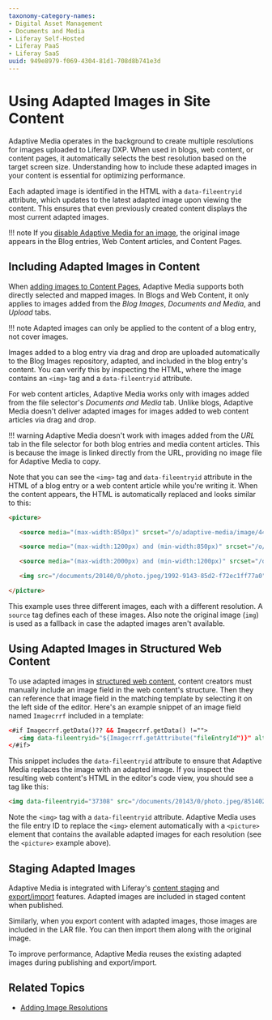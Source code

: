 ```yaml
---
taxonomy-category-names:
- Digital Asset Management
- Documents and Media
- Liferay Self-Hosted
- Liferay PaaS
- Liferay SaaS
uuid: 949e8979-f069-4304-81d1-708d8b741e3d
---
```


# Using Adapted Images in Site Content

Adaptive Media operates in the background to create multiple resolutions for images uploaded to Liferay DXP. When used in blogs, web content, or content pages, it automatically selects the best resolution based on the target screen size. Understanding how to include these adapted images in your content is essential for optimizing performance.

Each adapted image is identified in the HTML with a `data-fileentryid` attribute, which updates to the latest adapted image upon viewing the content. This ensures that even previously created content displays the most current adapted images.

!!! note
    If you [disable Adaptive Media for an image](./managing-image-resolutions.md), the original image appears in the Blog entries, Web Content articles, and Content Pages.

## Including Adapted Images in Content

When [adding images to Content Pages](../../../../site-building/creating-pages/page-fragments-and-widgets/using-fragments/configuring-fragments/fragment-sub-elements-reference.md#image-source-settings), Adaptive Media supports both directly selected and mapped images. In Blogs and Web Content, it only applies to images added from the *Blog Images*, *Documents and Media*, and *Upload* tabs.

!!! note
    Adapted images can only be applied to the content of a blog entry, not cover images.

Images added to a blog entry via drag and drop are uploaded automatically to the Blog Images repository, adapted, and included in the blog entry's content. You can verify this by inspecting the HTML, where the image contains an `<img>` tag and a `data-fileentryid` attribute.

For web content articles, Adaptive Media works only with images added from the file selector's *Documents and Media* tab. Unlike blogs, Adaptive Media doesn't deliver adapted images for images added to web content articles via drag and drop.

!!! warning
    Adaptive Media doesn't work with images added from the *URL* tab in the file selector for both blog entries and media content articles. This is because the image is linked directly from the URL, providing no image file for Adaptive Media to copy.

Note that you can see the `<img>` tag and `data-fileentryid` attribute in the HTML of a blog entry or a web content article while you're writing it. When the content appears, the HTML is automatically replaced and looks similar to this:

```html
<picture>

   <source media="(max-width:850px)" srcset="/o/adaptive-media/image/44147/med/photo.jpeg">

   <source media="(max-width:1200px) and (min-width:850px)" srcset="/o/adaptive-media/image/44147/hd/photo.jpeg">

   <source media="(max-width:2000px) and (min-width:1200px)" srcset="/o/adaptive-media/image/44147/ultra-hd/photo.jpeg">

   <img src="/documents/20140/0/photo.jpeg/1992-9143-85d2-f72ec1ff77a0">

</picture>
```

This example uses three different images, each with a different resolution. A `source` tag defines each of these images. Also note the original image (`img`) is used as a fallback in case the adapted images aren't available.

## Using Adapted Images in Structured Web Content

To use adapted images in [structured web content](../../../web-content/web-content-structures/creating-structures.md), content creators must manually include an image field in the web content's structure. Then they can reference that image field in the matching template by selecting it on the left side of the editor. Here's an example snippet of an image field named `Imagecrrf` included in a template:

```html
<#if Imagecrrf.getData()?? && Imagecrrf.getData() !="">
   <img data-fileentryid="${Imagecrrf.getAttribute("fileEntryId")}" alt="${Imagecrrf.getAttribute("alt")}" src="${Imagecrrf.getData()}" />
</#if>
```

This snippet includes the `data-fileentryid` attribute to ensure that Adaptive Media replaces the image with an adapted image. If you inspect the resulting web content's HTML in the editor's code view, you should see a tag like this:

```html
<img data-fileentryid="37308" src="/documents/20143/0/photo.jpeg/85140258-1c9d-89b8-4e45-d79d5e262318?t=1518425" />
```

Note the `<img>` tag with a `data-fileentryid` attribute. Adaptive Media uses the file entry ID to replace the `<img>` element automatically with a `<picture>` element that contains the available adapted images for each resolution (see the `<picture>` example above).

## Staging Adapted Images

Adaptive Media is integrated with Liferay's [content staging](../../../../content-authoring-and-management.md) and [export/import](../../../../site-building/sites/exporting-importing-site-pages-and-content.md) features. Adapted images are included in staged content when published.

Similarly, when you export content with adapted images, those images are included in the LAR file. You can then import them along with the original image.

To improve performance, Adaptive Media reuses the existing adapted images during publishing and export/import.

## Related Topics

- [Adding Image Resolutions](./adding-image-resolutions.md)
